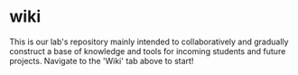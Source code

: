 # wiki

This is our lab's repository mainly intended to collaboratively and gradually construct a base of knowledge and tools for incoming students and future projects. Navigate to the 'Wiki' tab above to start!


